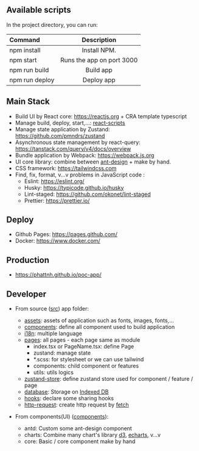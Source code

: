 ## Available scripts

In the project directory, you can run:

| Command        |        Description        |
| :------------- | :-----------------------: |
| npm install    |       Install NPM.        |
| npm start      | Runs the app on port 3000 |
| npm run build  |         Build app         |
| npm run deploy |        Deploy app         |

## Main Stack

- Build UI by React core: https://reactjs.org + CRA template typescript
- Manage build, deploy, start,...: [react-scripts](https://www.npmjs.com/package/react-scripts)
- Manage state application by Zustand: https://github.com/pmndrs/zustand
- Asynchronous state management by react-query: https://tanstack.com/query/v4/docs/overview
- Bundle application by Webpack: https://webpack.js.org
- UI core library: combine between [ant-design](https://ant.design/docs/react/introduce) + make by hand.
- CSS framework: https://tailwindcss.com
- Find, fix, format, v...v problems in JavaScript code :
  - Eslint: https://eslint.org/
  - Husky: https://typicode.github.io/husky
  - Lint-staged: https://github.com/okonet/lint-staged
  - Prettier: https://prettier.io/

## Deploy

- Github Pages: https://pages.github.com/
- Docker: https://www.docker.com/

## Production

- https://phattnh.github.io/poc-app/

## Developer

- From source ([src](./src/)) app folder:

  - [assets](./src/assets/): assets of application such as fonts, images, fonts,...
  - [components](./src/components/): define all component used to build application
  - [i18n](./src/i18n/): multiple language
  - [pages](./src/pages/): all pages - each page same as module
    - index.tsx or PageName.tsx: define Page
    - zustand: manage state
    - \*.scss: for stylesheet or we can use tailwind
    - components: child component or features
    - utils: utils logics
  - [zustand-store](./src/zustand-store/): define zustand store used for component / feature / page
  - [database](./src/database/): Storage on [Indexed DB](https://developer.mozilla.org/en-US/docs/Web/API/IndexedDB_API)
  - [hooks](./src/hooks/): declare some sharing hooks
  - [http-request](./src/http-request/): create http request by [fetch](https://developer.mozilla.org/en-US/docs/Web/API/Fetch_API)

- From components(UI) ([components](./src/components)):
  - antd: Custom some ant-design component
  - charts: Combine many chart's library [d3](https://github.com/d3/d3/wiki), [echarts](https://echarts.apache.org/en/api.html#echarts), v...v
  - core: Basic / core component make by hand

